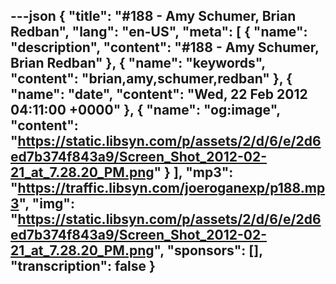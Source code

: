 ---json
{
  "title": "#188 - Amy Schumer, Brian Redban",
  "lang": "en-US",
  "meta": [
    {
      "name": "description",
      "content": "#188 - Amy Schumer, Brian Redban"
    },
    {
      "name": "keywords",
      "content": "brian,amy,schumer,redban"
    },
    {
      "name": "date",
      "content": "Wed, 22 Feb 2012 04:11:00 +0000"
    },
    {
      "name": "og:image",
      "content": "https://static.libsyn.com/p/assets/2/d/6/e/2d6ed7b374f843a9/Screen_Shot_2012-02-21_at_7.28.20_PM.png"
    }
  ],
  "mp3": "https://traffic.libsyn.com/joeroganexp/p188.mp3",
  "img": "https://static.libsyn.com/p/assets/2/d/6/e/2d6ed7b374f843a9/Screen_Shot_2012-02-21_at_7.28.20_PM.png",
  "sponsors": [],
  "transcription": false
}
---
<episode-header />

<timemark seconds="0" />

<transcribe-call-to-action />

<episode-footer />